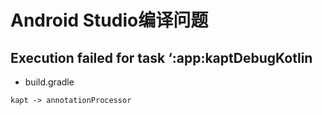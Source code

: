 # Android Studio编译问题

## Execution failed for task ‘:app:kaptDebugKotlin
+ build.gradle
```
kapt -> annotationProcessor
```
